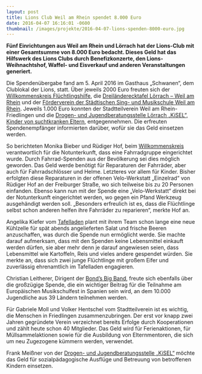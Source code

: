 ```yaml
---
layout: post
title: Lions Club Weil am Rhein spendet 8.000 Euro
date: 2016-04-07 16:16:01 -0600
thumbnail: /images/projekte/2016-04-07-lions-spenden-8000-euro.jpg
---
```


**Fünf Einrichtungen aus Weil am Rhein und Lörrach hat der Lions-Club mit einer Gesamtsumme von 8.000 Euro bedacht. Dieses Geld hat das Hilfswerk des Lions Clubs durch Benefizkonzerte, den Lions-Weihnachtshof, Waffel- und Eisverkauf und anderen Veranstaltungen generiert.**

Die Spendenübergabe fand am 5. April 2016 im Gasthaus „Schwanen“, dem Clublokal der Lions, statt. Über jeweils 2000 Euro freuten sich der [Willkommenskreis Flüchtlingshilfe](http://willkommenskreis.jimdo.com/), die [Dreiländerecktafel Lörrach – Weil am Rhein](http://www.dreilaendereck-tafel.de/) und der [Förderverein der Städtischen Sing- und Musikschule Weil am Rhein](http://www.weil-am-rhein.de/pb/musikschule,Lde/Startseite.html). Jeweils 1.000 Euro konnten der Stadtteilverein Weil am Rhein-Friedlingen und die [Drogen- und Jugendberatungsstelle Lörrach „KiSEL“, Kinder von suchtkranken Eltern](http://www.drogenberatung-loerrach.de/index.php?option=com_content&view=article&id=4&Itemid=6), entgegennehmen. Die erfreuten Spendenempfänger informierten darüber, wofür sie das Geld einsetzen werden.

So berichteten Monika Bieber und Rüdiger Hof, beim [Willkommenskreis](http://willkommenskreis.jimdo.com/) verantwortlich für die Notunterkunft, dass eine Fahrradgruppe eingerichtet wurde. Durch Fahrrad-Spenden aus der Bevölkerung sei dies möglich geworden. Das Geld werde benötigt für Reparaturen der Fahrräder, aber auch für Fahrradschlösser und Helme. Letzteres vor allem für Kinder. Bisher erfolgten diese Reparaturen in der offenen Velo-Werkstatt „Einzelrad“ von Rüdiger Hof an der Freiburger Straße, wo sich teilweise bis zu 20 Personen einfanden. Ebenso kann nun mit der Spende eine „Velo-Werkstatt“ direkt bei der Notunterkunft eingerichtet werden, wo gegen ein Pfand Werkzeug ausgehändigt werden soll. „Besonders erfreulich ist es, dass die Flüchtlinge selbst schon anderen helfen ihre Fahrräder zu reparieren“, merkte Hof an.

Angelika Kiefer vom [Tafelladen](http://www.dreilaendereck-tafel.de/) plant mit ihrem Team schon lange eine neue Kühlzelle für spät abends angelieferten Salat und frische Beeren anzuschaffen, was durch die Spende nun ermöglicht werde. Sie machte darauf aufmerksam, dass  mit den Spenden keine Lebensmittel einkauft werden dürfen, sie aber mehr denn je darauf angewiesen seien, dass Lebensmittel wie Kartoffeln, Reis und vieles andere gespendet würden. Sie merkte an, dass sich zwei junge Flüchtlinge mit großem Eifer und zuverlässig ehrenamtlich im Tafelladen engagieren.

Christian Leitherer, Dirigent der [Bond’s Big Band](http://www.weil-am-rhein.de/pb/musikschule,Lde/Startseite.html), freute sich ebenfalls über die großzügige Spende, die ein wichtiger Beitrag für die Teilnahme am Europäischen Musikschulfest in Spanien sein wird, an dem 10.000 Jugendliche aus 39 Ländern teilnehmen werden.

Für Gabriele Moll und Volker Hentschel vom Stadtteilverein ist es wichtig, die Menschen in Friedlingen zusammenzubringen. Der erst vor knapp zwei Jahren gegründete Verein verzeichnet bereits Erfolge durch Kooperationen und zählt heute schon 40 Mitglieder. Das Geld wird für Ferienaktionen, für Müllsammelaktionen sowie für die Ausbildung von Elternmentoren, die sich um neu Zugezogene kümmern werden, verwendet.

Frank Meißner von der [Drogen- und Jugendberatungsstelle „KiSEL“](http://www.drogenberatung-loerrach.de/index.php?option=com_content&view=article&id=4&Itemid=6) möchte das Geld für sozialpädagogische Ausflüge und Betreuung von betroffenen Kindern einsetzen.
